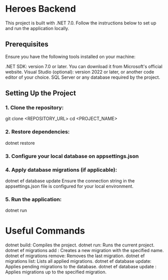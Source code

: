 # Heroes Backend
This project is built with .NET 7.0. Follow the instructions below to set up and run the application locally.

## Prerequisites
Ensure you have the following tools installed on your machine:

.NET SDK: version 7.0 or later. You can download it from Microsoft's official website.
Visual Studio (optional): version 2022 or later, or another code editor of your choice.
SQL Server or any database required by the project.

## Setting Up the Project

### 1. Clone the repository:
git clone <REPOSITORY_URL>
cd <PROJECT_NAME>

### 2. Restore dependencies:
dotnet restore

### 3. Configure your local database on appsettings.json

### 4. Apply database migrations (if applicable):
dotnet ef database update
Ensure the connection string in the appsettings.json file is configured for your local environment.

### 5. Run the application:
dotnet run


# Useful Commands
dotnet build: Compiles the project.
dotnet run: Runs the current project.
dotnet ef migrations add <MigrationName>: Creates a new migration with the specified name.
dotnet ef migrations remove: Removes the last migration.
dotnet ef migrations list: Lists all applied migrations.
dotnet ef database update: Applies pending migrations to the database.
dotnet ef database update <MigrationName>: Applies migrations up to the specified migration.